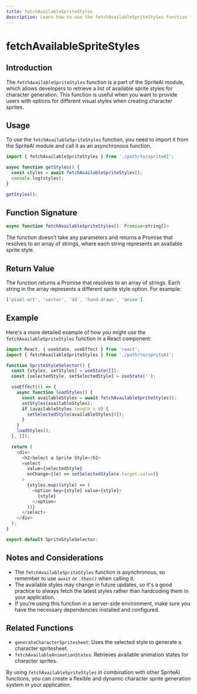 ```yaml
---
title: fetchAvailableSpriteStyles
description: Learn how to use the fetchAvailableSpriteStyles function to get a list of available sprite styles for character generation.
---
```


# fetchAvailableSpriteStyles

## Introduction

The `fetchAvailableSpriteStyles` function is a part of the SpriteAI module, which allows developers to retrieve a list of available sprite styles for character generation. This function is useful when you want to provide users with options for different visual styles when creating character sprites.

## Usage

To use the `fetchAvailableSpriteStyles` function, you need to import it from the SpriteAI module and call it as an asynchronous function.

```javascript
import { fetchAvailableSpriteStyles } from './path/to/spriteAI';

async function getStyles() {
  const styles = await fetchAvailableSpriteStyles();
  console.log(styles);
}

getStyles();
```

## Function Signature

```javascript
async function fetchAvailableSpriteStyles(): Promise<string[]>
```

The function doesn't take any parameters and returns a Promise that resolves to an array of strings, where each string represents an available sprite style.

## Return Value

The function returns a Promise that resolves to an array of strings. Each string in the array represents a different sprite style option. For example:

```javascript
['pixel-art', 'vector', '3d', 'hand-drawn', 'anime']
```

## Example

Here's a more detailed example of how you might use the `fetchAvailableSpriteStyles` function in a React component:

```javascript
import React, { useState, useEffect } from 'react';
import { fetchAvailableSpriteStyles } from './path/to/spriteAI';

function SpriteStyleSelector() {
  const [styles, setStyles] = useState([]);
  const [selectedStyle, setSelectedStyle] = useState('');

  useEffect(() => {
    async function loadStyles() {
      const availableStyles = await fetchAvailableSpriteStyles();
      setStyles(availableStyles);
      if (availableStyles.length > 0) {
        setSelectedStyle(availableStyles[0]);
      }
    }
    loadStyles();
  }, []);

  return (
    <div>
      <h2>Select a Sprite Style</h2>
      <select 
        value={selectedStyle} 
        onChange={(e) => setSelectedStyle(e.target.value)}
      >
        {styles.map((style) => (
          <option key={style} value={style}>
            {style}
          </option>
        ))}
      </select>
    </div>
  );
}

export default SpriteStyleSelector;
```

## Notes and Considerations

- The `fetchAvailableSpriteStyles` function is asynchronous, so remember to use `await` or `.then()` when calling it.
- The available styles may change in future updates, so it's a good practice to always fetch the latest styles rather than hardcoding them in your application.
- If you're using this function in a server-side environment, make sure you have the necessary dependencies installed and configured.

## Related Functions

- `generateCharacterSpritesheet`: Uses the selected style to generate a character spritesheet.
- `fetchAvailableAnimationStates`: Retrieves available animation states for character sprites.

By using `fetchAvailableSpriteStyles` in combination with other SpriteAI functions, you can create a flexible and dynamic character sprite generation system in your application.
